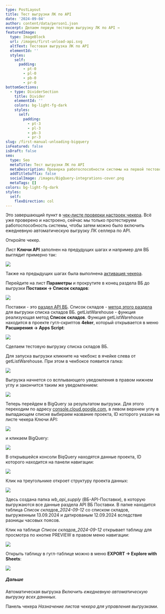```yaml
---
type: PostLayout
title: Тест выгрузки ЛК по API
date: '2024-09-04'
author: content/data/person1.json
excerpt: Делаем первую тестовую выгрузку ЛК по API →
featuredImage:
  type: ImageBlock
  url: /images/first-unload-api.svg
  altText: Тестовая выгрузка ЛК по API
  elementId: ''
  styles:
    self:
      padding:
        - pt-0
        - pl-0
        - pb-0
        - pr-0
bottomSections:
  - type: DividerSection
    title: Divider
    elementId: ''
    colors: bg-light-fg-dark
    styles:
      self:
        padding:
          - pt-3
          - pl-3
          - pb-3
          - pr-3
slug: /first-manual-unloading-bigquery
isFeatured: false
isDraft: false
seo:
  type: Seo
  metaTitle: Тест выгрузки ЛК по API
  metaDescription: Проверка работоспособности системы на первой тестовой выгрузке ЛК по API
  addTitleSuffix: false
  socialImage: /images/BigQuery-integrations-cover.png
  metaTags: []
colors: bg-light-fg-dark
styles:
  self:
    flexDirection: col
---
```

Это завершающий пункт в [чек-листе проверки настроек чекера](/blog/beginning-of-use/). Всё уже проверено и настроено, сейчас мы только протестируем работоспособность системы, чтобы затем можно было включить ежедневную автоматическую выгрузку ЛК селлера по API.

Откройте чекер.

Лист **Ключи API** заполнен на предудущих шагах и например для ВБ выглядит примерно так:

![](/images/test-unload-api-keys.png)

Также на предыдущих шагах была выполнена [активация чекера](/blog/google-script-authorization/).

Перейдите на лист **Параметры** и прокрутите в конец раздела ВБ до выгрузки **Поставки → Список складов**:

![](/images/test-unload-row-getwarehouse.PNG)

Поставки - это [раздел API ВБ](https://openapi.wildberries.ru/supplies/api/ru/). Список складов - [метод этого раздела ](https://openapi.wildberries.ru/supplies/api/ru/#tag/Informaciya-dlya-formirovaniya-postavok/paths/~1api~1v1~1warehouses/get)для выгрузки списка складов ВБ. getListWarehouse - функция реализующая метод **Список складов**. Функция getListWarehouse находится в проекте гугл-скриптов **4eker**, который открывается в меню **Расширения → Apps Script**:

![](/images/test-unload-menu-appsscript.png)

Сделаем тестовую выгрузку списка складов ВБ.

Для запуска выгрузки кликните на чекбокс в ячейке слева от getListWarehouse. При этом в чекбоксе появится галка:

![](/images/test-unload-chekbox-on.png)

Выгрузка начнется со всплывающего уведомления в правом нижнем углу и закончится таким же уведомлением:

![](/images/test-unload-end-process.png)

Теперь перейдем в BigQuery за результатом выгрузки. Для этого переходим по адресу [console.cloud.google.com](https://console.cloud.google.com/), в левом верхнем углу в выпадающем списке выбираем название проекта, ID которого указан на листе чекера Ключи API:

![](/images/test-unload-choose-project.png)

и кликаем BigQuery:

![](/images/test-unload-goto-BQ.png)

В открывшейся консоли BiqQuery находятся данные проекта, ID которого находится на панели навигации:

![](/images/test-unload-project-view.png)

Клик на треугольнике откроет структуру проекта данных:

![](/images/test-unload-bq-navigation-panel.PNG)

Здесь создана папка *wb\_api\_supply* (ВБ-API-Поставки), в которую выгружаются все данные раздела API ВБ Поставки. В папке находится таблица *Список складов\_2024-09-12* со списком складов, выгруженным 13.09.2024 и датированым 12.09.2024 вследствие разницы часовых поясов.

Клик на таблице *Список складов\_2024-09-12* открывает таблицу для просмотра по кнопке PREVIEW в правом меню навигации:

![](/images/test-unload-bq-full-panel.PNG)

Открыть таблицу в гугл-таблице можно в меню **EXPORT → Explore with Sheets**:

![](/images/test-unload-explore-with-sheets.png)

##### Дальше

Автоматическая выгрузка *Включить ежедневную автоматическую выгрузку всех даннных.*

Панель чекера *Назначение листов чекера для управления выгрузками*.

